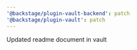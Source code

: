 ```yaml
---
'@backstage/plugin-vault-backend': patch
'@backstage/plugin-vault': patch
---
```


Updated readme document in vault
